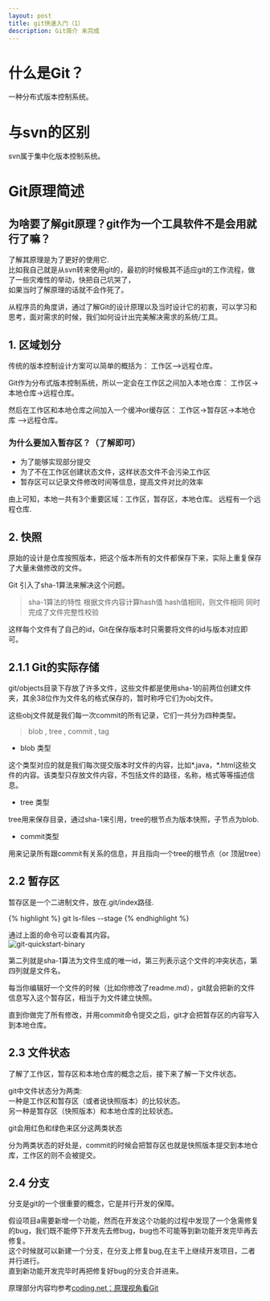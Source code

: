 ```yaml
---
layout: post
title: git快速入门（1）
description: Git简介 未完成
---
```


# 什么是Git？
一种分布式版本控制系统。

# 与svn的区别
svn属于集中化版本控制系统。

# Git原理简述

## 为啥要了解git原理？git作为一个工具软件不是会用就行了嘛？   
了解其原理是为了更好的使用它.   
比如我自己就是从svn转来使用git的，最初的时候极其不适应git的工作流程，做了一些灾难性的举动，快把自己坑哭了，  
如果当时了解原理的话就不会作死了。   

从程序员的角度讲，通过了解Git的设计原理以及当时设计它的初衷，可以学习和思考，面对需求的时候，我们如何设计出完美解决需求的系统/工具。

## 1. 区域划分

传统的版本控制设计方案可以简单的概括为： 工作区-->远程仓库。

Git作为分布式版本控制系统，所以一定会在工作区之间加入本地仓库： 工作区->本地仓库->远程仓库。

然后在工作区和本地仓库之间加入一个缓冲or缓存区： 工作区->暂存区->本地仓库 -->远程仓库。

### 为什么要加入暂存区？（了解即可）

* 为了能够实现部分提交
* 为了不在工作区创建状态文件，这样状态文件不会污染工作区
* 暂存区可以记录文件修改时间等信息，提高文件对比的效率

由上可知，本地一共有3个重要区域：工作区，暂存区，本地仓库。
远程有一个远程仓库.

## 2. 快照

原始的设计是仓库按照版本，把这个版本所有的文件都保存下来，实际上重复保存了大量未做修改的文件。

Git 引入了sha-1算法来解决这个问题。

> sha-1算法的特性
> 根据文件内容计算hash值
> hash值相同，则文件相同
> 同时完成了文件完整性校验

这样每个文件有了自己的id，Git在保存版本时只需要将文件的id与版本对应即可。

## 2.1.1 Git的实际存储

git/objects目录下存放了许多文件，这些文件都是使用sha-1的前两位创建文件夹，其余38位作为文件名的格式保存的，暂时称呼它们为obj文件。

这些obj文件就是我们每一次commit的所有记录，它们一共分为四种类型。

> blob , tree , commit , tag 

* blob 类型

这个类型对应的就是我们每次提交版本时文件的内容，比如*.java，*.html这些文件的内容。该类型只存放文件内容，不包括文件的路径，名称，格式等等描述信息。

* tree 类型

tree用来保存目录，通过sha-1来引用，tree的根节点为版本快照，子节点为blob. 

* commit类型  

用来记录所有跟commit有关系的信息，并且指向一个tree的根节点（or 顶层tree）

## 2.2 暂存区

暂存区是一个二进制文件，放在.git/index路径.

{% highlight %}
 git ls-files --stage 
{% endhighlight %}

通过上面的命令可以查看其内容。   
![git-quickstart-binary](http://lament-wy.com/assets/images/git-quickstart-binary.png)

第二列就是sha-1算法为文件生成的唯一id，第三列表示这个文件的冲突状态，第四列就是文件名。

每当你编辑好一个文件的时候（比如你修改了readme.md），git就会把新的文件信息写入这个暂存区，相当于为文件建立快照。

直到你做完了所有修改，并用commit命令提交之后，git才会把暂存区的内容写入到本地仓库。

## 2.3 文件状态  

了解了工作区，暂存区和本地仓库的概念之后，接下来了解一下文件状态。

git中文件状态分为两类:  
一种是工作区和暂存区（或者说快照版本）的比较状态。  
另一种是暂存区（快照版本）和本地仓库的比较状态。

git会用红色和绿色来区分这两类状态

分为两类状态的好处是，commit的时候会把暂存区也就是快照版本提交到本地仓库，工作区的则不会被提交。

## 2.4 分支

分支是git的一个很重要的概念，它是并行开发的保障。

假设项目a需要新增一个功能，然而在开发这个功能的过程中发现了一个急需修复的bug，我们既不能停下开发先去修bug，bug也不可能等到新功能开发完毕再去修复。   
这个时候就可以新建一个分支，在分支上修复bug,在主干上继续开发项目，二者并行进行。   
直到新功能开发完毕时再把修复好bug的分支合并进来。  









原理部分内容均参考[coding.net：原理视角看Git](https://coding.net/help/doc/practice/git-principle.html#git--1)


